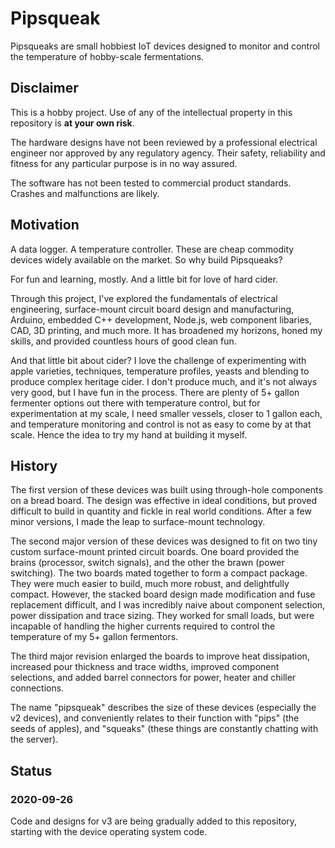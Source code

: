 # Pipsqueak

Pipsqueaks are small hobbiest IoT devices designed to monitor and control
the temperature of hobby-scale fermentations.

## Disclaimer

This is a hobby project. Use of any of the intellectual property in
this repository is **at your own risk**.

The hardware designs have not been reviewed by a professional
electrical engineer nor approved by any regulatory agency. Their
safety, reliability and fitness for any particular purpose is
in no way assured.

The software has not been tested to commercial product standards.
Crashes and malfunctions are likely.  

## Motivation

A data logger. A temperature controller. These are cheap commodity
devices widely available on the market. So why build Pipsqueaks?

For fun and learning, mostly. And a little bit for love of hard
cider.

Through this project, I've explored the fundamentals of electrical
engineering, surface-mount circuit board design and manufacturing,
Arduino, embedded C++ development, Node.js, web component libaries,
CAD, 3D printing, and much more. It has broadened my horizons,
honed my skills, and provided countless hours of good clean fun.

And that little bit about cider? I love the challenge of experimenting
with apple varieties, techniques, temperature profiles, yeasts and
blending to produce complex heritage cider. I don't produce much, and
it's not always very good, but I have fun in the process. There are
plenty of 5+ gallon fermenter options out there with temperature
control, but for experimentation at my scale, I need smaller vessels,
closer to 1 gallon each, and temperature monitoring and control is
not as easy to come by at that scale. Hence the idea to try my
hand at building it myself. 

## History

The first version of these devices was built using through-hole
components on a bread board. The design was effective in ideal
conditions, but proved difficult to build in quantity and fickle
in real world conditions. After a few minor versions, I made the
leap to surface-mount technology.

The second major version of these devices was designed to fit
on two tiny custom surface-mount printed circuit boards. One board
provided the brains (processor, switch signals), and the other
the brawn (power switching). The two boards mated together to form
a compact package. They were much easier to build, much more robust,
and delightfully compact. However, the stacked board design made
modification and fuse replacement difficult, and I was incredibly
naive about component selection, power dissipation and trace
sizing. They worked for small loads, but were incapable of handling
the higher currents required to control the temperature of my 5+
gallon fermentors.

The third major revision enlarged the boards to improve heat
dissipation, increased pour thickness and trace widths, improved
component selections, and added barrel connectors for power, heater
and chiller connections.

The name "pipsqueak" describes the size of these devices (especially
the v2 devices), and conveniently relates to their function with
"pips" (the seeds of apples), and "squeaks" (these things are
constantly chatting with the server).

## Status

### 2020-09-26

Code and designs for v3 are being gradually added to this repository,
starting with the device operating system code.

